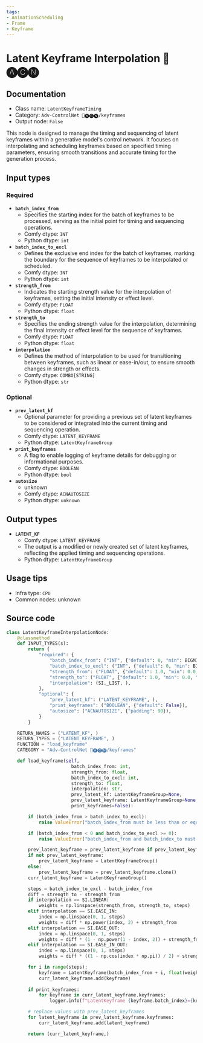 ```yaml
---
tags:
- AnimationScheduling
- Frame
- Keyframe
---
```


# Latent Keyframe Interpolation 🛂🅐🅒🅝
## Documentation
- Class name: `LatentKeyframeTiming`
- Category: `Adv-ControlNet 🛂🅐🅒🅝/keyframes`
- Output node: `False`

This node is designed to manage the timing and sequencing of latent keyframes within a generative model's control network. It focuses on interpolating and scheduling keyframes based on specified timing parameters, ensuring smooth transitions and accurate timing for the generation process.
## Input types
### Required
- **`batch_index_from`**
    - Specifies the starting index for the batch of keyframes to be processed, serving as the initial point for timing and sequencing operations.
    - Comfy dtype: `INT`
    - Python dtype: `int`
- **`batch_index_to_excl`**
    - Defines the exclusive end index for the batch of keyframes, marking the boundary for the sequence of keyframes to be interpolated or scheduled.
    - Comfy dtype: `INT`
    - Python dtype: `int`
- **`strength_from`**
    - Indicates the starting strength value for the interpolation of keyframes, setting the initial intensity or effect level.
    - Comfy dtype: `FLOAT`
    - Python dtype: `float`
- **`strength_to`**
    - Specifies the ending strength value for the interpolation, determining the final intensity or effect level for the sequence of keyframes.
    - Comfy dtype: `FLOAT`
    - Python dtype: `float`
- **`interpolation`**
    - Defines the method of interpolation to be used for transitioning between keyframes, such as linear or ease-in/out, to ensure smooth changes in strength or effects.
    - Comfy dtype: `COMBO[STRING]`
    - Python dtype: `str`
### Optional
- **`prev_latent_kf`**
    - Optional parameter for providing a previous set of latent keyframes to be considered or integrated into the current timing and sequencing operation.
    - Comfy dtype: `LATENT_KEYFRAME`
    - Python dtype: `LatentKeyframeGroup`
- **`print_keyframes`**
    - A flag to enable logging of keyframe details for debugging or informational purposes.
    - Comfy dtype: `BOOLEAN`
    - Python dtype: `bool`
- **`autosize`**
    - unknown
    - Comfy dtype: `ACNAUTOSIZE`
    - Python dtype: `unknown`
## Output types
- **`LATENT_KF`**
    - Comfy dtype: `LATENT_KEYFRAME`
    - The output is a modified or newly created set of latent keyframes, reflecting the applied timing and sequencing operations.
    - Python dtype: `LatentKeyframeGroup`
## Usage tips
- Infra type: `CPU`
- Common nodes: unknown


## Source code
```python
class LatentKeyframeInterpolationNode:
    @classmethod
    def INPUT_TYPES(s):
        return {
            "required": {
                "batch_index_from": ("INT", {"default": 0, "min": BIGMIN, "max": BIGMAX, "step": 1}),
                "batch_index_to_excl": ("INT", {"default": 0, "min": BIGMIN, "max": BIGMAX, "step": 1}),
                "strength_from": ("FLOAT", {"default": 1.0, "min": 0.0, "max": 10.0, "step": 0.001}, ),
                "strength_to": ("FLOAT", {"default": 1.0, "min": 0.0, "max": 10.0, "step": 0.001}, ),
                "interpolation": (SI._LIST, ),
            },
            "optional": {
                "prev_latent_kf": ("LATENT_KEYFRAME", ),
                "print_keyframes": ("BOOLEAN", {"default": False}),
                "autosize": ("ACNAUTOSIZE", {"padding": 90}),
            }
        }

    RETURN_NAMES = ("LATENT_KF", )
    RETURN_TYPES = ("LATENT_KEYFRAME", )
    FUNCTION = "load_keyframe"
    CATEGORY = "Adv-ControlNet 🛂🅐🅒🅝/keyframes"

    def load_keyframe(self,
                        batch_index_from: int,
                        strength_from: float,
                        batch_index_to_excl: int,
                        strength_to: float,
                        interpolation: str,
                        prev_latent_kf: LatentKeyframeGroup=None,
                        prev_latent_keyframe: LatentKeyframeGroup=None, # old name
                        print_keyframes=False):

        if (batch_index_from > batch_index_to_excl):
            raise ValueError("batch_index_from must be less than or equal to batch_index_to.")

        if (batch_index_from < 0 and batch_index_to_excl >= 0):
            raise ValueError("batch_index_from and batch_index_to must be either both positive or both negative.")

        prev_latent_keyframe = prev_latent_keyframe if prev_latent_keyframe else prev_latent_kf
        if not prev_latent_keyframe:
            prev_latent_keyframe = LatentKeyframeGroup()
        else:
            prev_latent_keyframe = prev_latent_keyframe.clone()
        curr_latent_keyframe = LatentKeyframeGroup()

        steps = batch_index_to_excl - batch_index_from
        diff = strength_to - strength_from
        if interpolation == SI.LINEAR:
            weights = np.linspace(strength_from, strength_to, steps)
        elif interpolation == SI.EASE_IN:
            index = np.linspace(0, 1, steps)
            weights = diff * np.power(index, 2) + strength_from
        elif interpolation == SI.EASE_OUT:
            index = np.linspace(0, 1, steps)
            weights = diff * (1 - np.power(1 - index, 2)) + strength_from
        elif interpolation == SI.EASE_IN_OUT:
            index = np.linspace(0, 1, steps)
            weights = diff * ((1 - np.cos(index * np.pi)) / 2) + strength_from

        for i in range(steps):
            keyframe = LatentKeyframe(batch_index_from + i, float(weights[i]))
            curr_latent_keyframe.add(keyframe)
        
        if print_keyframes:
            for keyframe in curr_latent_keyframe.keyframes:
                logger.info(f"LatentKeyframe {keyframe.batch_index}={keyframe.strength}")

        # replace values with prev_latent_keyframes
        for latent_keyframe in prev_latent_keyframe.keyframes:
            curr_latent_keyframe.add(latent_keyframe)

        return (curr_latent_keyframe,)

```
